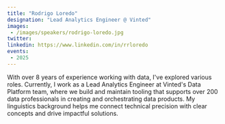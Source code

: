 ```yaml
---
title: "Rodrigo Loredo"
designation: "Lead Analytics Engineer @ Vinted"
images:
 - /images/speakers/rodrigo-loredo.jpg
twitter: 
linkedin: https://www.linkedin.com/in/rrloredo
events:
 - 2025
---
```


With over 8 years of experience working with data, I've explored various roles. Currently, I work as a Lead Analytics Engineer at Vinted's Data Platform team, where we build and maintain tooling that supports over 200 data professionals in creating and orchestrating data products.
My linguistics background helps me connect technical precision with clear concepts and drive impactful solutions.